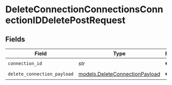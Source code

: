 # DeleteConnectionConnectionsConnectionIDDeletePostRequest


## Fields

| Field                                                                  | Type                                                                   | Required                                                               | Description                                                            |
| ---------------------------------------------------------------------- | ---------------------------------------------------------------------- | ---------------------------------------------------------------------- | ---------------------------------------------------------------------- |
| `connection_id`                                                        | *str*                                                                  | :heavy_check_mark:                                                     | N/A                                                                    |
| `delete_connection_payload`                                            | [models.DeleteConnectionPayload](../models/deleteconnectionpayload.md) | :heavy_check_mark:                                                     | N/A                                                                    |
